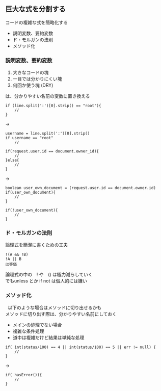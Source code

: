 ## 巨大な式を分割する
コードの複雑な式を簡略化する

* 説明変数、要約変数
* ド・モルガンの法則
* メソッド化
  
### 説明変数、要約変数
  
1. 大きなコードの塊  
2. 一目では分かりにくい塊  
3. 何回か使う塊  (DRY)  
  
は、分かりやすい名前の変数に置き換える  

```
if (line.split(':')[0].strip() == "root"){
	//
}
```

->

```
username = line.split(':')[0].strip()
if username == "root"
	//
```
  
```
if(request.user.id == document.owner_id){
	//
}else{
	//
}
```

->

```
boolean user_own_document = (request.user.id == document.owner.id)
if(user_own_document){
	//
}

if(!user_own_document){
	//
}
```


### ド・モルガンの法則
  
論理式を簡潔に書くための工夫  

```
!(A && !B)
!A || B
は等価
```

論理式の中の　! や　() は極力減らしていく  
でもunless とか if not は個人的には嫌い  

### メソッド化
  
以下のような場合はメソッドに切り出せるかも  
メソッドに切り出す際は、分かりやすい名前にしておく  
  
* メインの処理でない場合
* 複雑な条件処理
* 道中は複雑だけど結果は単純な処理
  

```
if( int(status/100) == 4 || int(status/100) == 5 || err != null) {
	//
} 
```

->

```
if( hasError()){
	//
}
```
